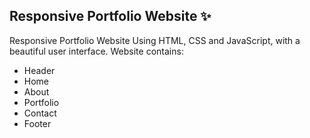 ## Responsive Portfolio Website ✨

Responsive Portfolio Website Using HTML, CSS and JavaScript, with a beautiful user interface. 
Website contains: 
- Header 
- Home
- About
- Portfolio
- Contact
- Footer 
